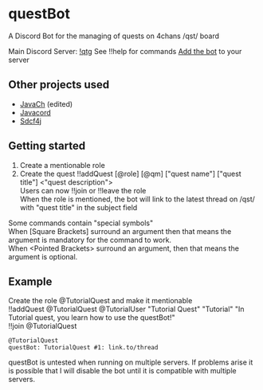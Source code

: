 # questBot
A Discord Bot for the managing of quests on 4chans /qst/ board

Main Discord Server: [!qtg](https://discordapp.com/invite/USPFgKa)
See !!help for commands
[Add the bot](https://discordapp.com/api/oauth2/authorize?client_id=302172063270174720&scope=bot&permissions=0) to your server

## Other projects used
* [JavaCh](https://github.com/camelKaiser/JavaCh) (edited)
* [Javacord](https://github.com/BtoBastian/Javacord)
* [Sdcf4j](https://github.com/BtoBastian/sdcf4j)

## Getting started
1. Create a mentionable role
2. Create the quest
  !!addQuest [@role] [@qm] ["quest name"] ["quest title"] <"quest description">  
  Users can now !!join or !!leave the role  
  When the role is mentioned, the bot will link to the latest thread on /qst/ with "quest title" in the subject field  

Some commands contain "special symbols"  
When [Square Brackets] surround an argument then that means the argument is mandatory for the command to work.  
When \<Pointed Brackets\> surround an argument, then that means the argument is optional.  

## Example
Create the role @TutorialQuest and make it mentionable  
!!addQuest @TutorialQuest @TutorialUser "Tutorial Quest" "Tutorial" "In Tutorial quest, you learn how to use the questBot!"  
!!join @TutorialQuest  

`@TutorialQuest`  
`questBot: TutorialQuest #1: link.to/thread`  







questBot is untested when running on multiple servers. If problems arise it is possible that I will disable the bot until it is compatible with multiple servers.
